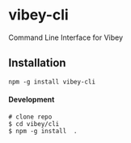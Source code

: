 # vibey-cli

Command Line Interface for Vibey

## Installation

```
npm -g install vibey-cli
```

#### Development

```
# clone repo
$ cd vibey/cli
$ npm -g install  .
```
